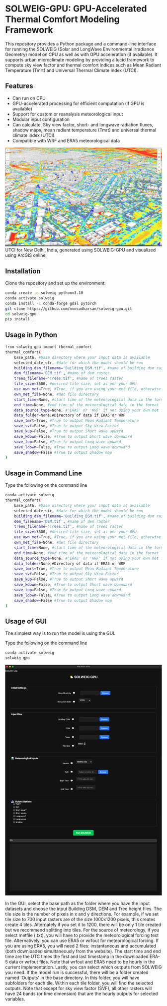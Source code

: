 # SOLWEIG-GPU: GPU-Accelerated Thermal Comfort Modeling Framework

This repository provides a Python package and a command-line interface for running the SOLWEIG (Solar and LongWave Environmental Irradiance Geometry) model on CPU as well as with GPU acceleration (if available). It supports urban microclimate modeling by providing a lucid framework to compute sky view factor and thermal comfort indices such as Mean Radiant Temperature (Tmrt) and Universal Thermal Climate Index (UTCI).

## Features
- Can run on CPU
- GPU-accelerated processing for efficient computation (if GPU is available)
- Support for custom or reanalysis meteorological input
- Modular input configuration
- Can calculate: Sky view factor, short- and longwave radiation fluxes, shadow maps, mean radiant temperature (Tmrt) and universal thermal climate index (UTCI)
- Compatible with WRF and ERA5 meteorological data

![UTCI for New Delhi](/UTCI_New_Delhi.jpeg)
UTCI for New Delhi, India, generated using SOLWEIG-GPU and visualized using ArcGIS online.

## Installation

Clone the repository and set up the environment:

```bash
conda create -n solweig python=3.10
conda activate solweig
conda install -c conda-forge gdal pytorch
git clone https://github.com/nvnsudharsan/solweig-gpu.git
cd solweig-gpu
pip install .
```

## Usage in Python

```bash
from solweig_gpu import thermal_comfort
thermal_comfort(
    base_path, #base directory where your input data is available
    selected_date_str, #date for which the model should be run
    building_dsm_filename='Building_DSM.tif', #name of building dsm raster
    dem_filename='DEM.tif', #name of dem raster
    trees_filename='Trees.tif', #name of trees raster
    tile_size=3600, #desired tile size, set as per your GPU
    use_own_met=True, #True, if you are using your met file, otherwise False
    own_met_file=None, #met file directory
    start_time=None, #start time of the meteorological data in the format 'YYYY-MM-DD HH:MM:SS'
    end_time=None, #end time of the meteorological data in the format 'YYYY-MM-DD HH:MM:SS'
    data_source_type=None, #'ERA5' or 'WRF' if not using your own met file
    data_folder=None,#Directory of data if ERA5 or WRF
    save_tmrt=True, #True to output Mean Radiant Temperature 
    save_svf=False, #True to output Sky View Factor
    save_kup=False, #True to output Short wave upward
    save_kdown=False, #True to output Short wave downward
    save_lup=False, #True to output Long wave upward
    save_ldown=False, #True to output Long wave downward
    save_shadow=False #True to output Shadow map
)
```

## Usage in Command Line
Type the following on the command line
``` bash
conda activate solweig
thermal_comfort(
    base_path, #base directory where your input data is available
    selected_date_str, #date for which the model should be run
    building_dsm_filename='Building_DSM.tif', #name of building dsm raster
    dem_filename='DEM.tif', #name of dem raster
    trees_filename='Trees.tif', #name of trees raster
    tile_size=3600, #desired tile size, set as per your GPU
    use_own_met=True, #True, if you are using your met file, otherwise False
    own_met_file=None, #met file directory
    start_time=None, #start time of the meteorological data in the format 'YYYY-MM-DD HH:MM:SS'
    end_time=None, #end time of the meteorological data in the format 'YYYY-MM-DD HH:MM:SS'
    data_source_type=None, #'ERA5' or 'WRF' if not using your own met file
    data_folder=None,#Directory of data if ERA5 or WRF
    save_tmrt=True, #True to output Mean Radiant Temperature 
    save_svf=False, #True to output Sky View Factor
    save_kup=False, #True to output Short wave upward
    save_kdown=False, #True to output Short wave downward
    save_lup=False, #True to output Long wave upward
    save_ldown=False, #True to output Long wave downward
    save_shadow=False #True to output Shadow map
)
```

## Usage of GUI

The simplest way is to run the model is using the GUI.

Type the following on the command line
```bash
conda activate solweig
solweig_gpu
```
![GUI](/GUI.png)

In the GUI, select the base path as the folder where you have the input datasets and choose the input Building DSM, DEM and Tree height files. The tile size is the number of pixels in x and y directions. For example, if we set tile size to 700 input rasters are of the size 1000x1200 pixels, this creates create 4 tiles. Alternately if you set it to 1200, there will be only 1 tile created but we recommend splitting into tiles. For the source of meteorology, if you select metfile (.txt), you will have to provide the meteorological forcing text file. Alternatively, you can use ERA5 or wrfout for meteorological forcing. If you are using ERA5, you will need 2 files: instantaneous and accumulated (both downloaded simultaneously from the website). The start time and end time are the UTC times the first and last timestamp in the downloaded ERA-5 data or wrfout files. Note that wrfout and ERA5 need to be hourly in the current implementation. Lastly, you can select which outputs from SOLWEIG you need. If the model run is successful, there will be a folder created named 'Outputs' in the base directory. In this folder, you will have subfolders for each tile. Within each tile folder, you will find the selected outputs. Note that except for sky view factor (SVF), all other rasters will have 24 bands (or time dimension) that are the hourly outputs for selected variables.
